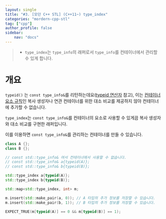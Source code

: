 ```yaml
---
layout: single
title: "#3. [모던 C++ STL] (C++11~) type_index"
categories: "mordern-cpp-stl"
tag: ["cpp"]
author_profile: false
sidebar: 
    nav: "docs"
---
```


> * `type_index`는 `type_info`의 래퍼로서 `type_info`를 컨테이너에서 관리할 수 있게 합니다.

# 개요

`typeid()` 는 `const type_info&`를 리턴하는데요([typeid 연산자](https://tango1202.github.io/classic-cpp-guide/classic-cpp-guide-operators/#typeid-%EC%97%B0%EC%82%B0%EC%9E%90) 참고), 이는 [컨테이너 요소 규칙](https://tango1202.github.io/classic-cpp-stl/classic-cpp-stl-container/#%EC%BB%A8%ED%85%8C%EC%9D%B4%EB%84%88-%EC%9A%94%EC%86%8C-%EA%B7%9C%EC%B9%99)인 복사 생성자나 연관 컨테이너를 위한 대소 비교를 제공하지 않아 컨테이너에 추가할 수 없습니다.

`type_index`는 `const type_info&`를 컨테이너의 요소로 사용할 수 있게끔 복사 생성자와 대소 비교를 구현한 래퍼입니다. 

이를 이용하면 `const type_info&`를 관리하는 컨테이너를 만들 수 있습니다. 

```cpp
class A {};
class B {};

// const std::type_info& 여서 컨테이너에서 사용할 수 없습니다.
// const std::type_info& a{typeid(A)};
// const std::type_info& b{typeid(B)};

std::type_index a{typeid(A)};
std::type_index b{typeid(B)};

std::map<std::type_index, int> m;

m.insert(std::make_pair(a, 0)); // A 타입의 추가 정보를 저장할 수 있습니다.
m.insert(std::make_pair(b, 1)); // B 타입의 추가 정보를 저장할 수 있습니다.

EXPECT_TRUE(m[typeid(A)] == 0 && m[typeid(B)] == 1);
```